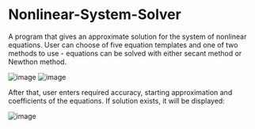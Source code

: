 # Nonlinear-System-Solver
A program that gives an approximate solution for the system of nonlinear equations. 
User can choose of five equation templates and one of two methods to use - equations can be solved with either secant method or Newthon method.


![image](https://github.com/guywhodiesfirst/Nonlinear-System-Solver/assets/144242408/4bf6e980-db39-4468-aa7e-dabba21207c6)
![image](https://github.com/guywhodiesfirst/Nonlinear-System-Solver/assets/144242408/4841fd5d-966b-417e-beb4-1354f80934fb)

After that, user enters required accuracy, starting approximation and coefficients of the equations. If solution exists, it will be displayed:

![image](https://github.com/guywhodiesfirst/Nonlinear-System-Solver/assets/144242408/892a7f95-0d34-4465-9b2b-7db22886ed4c)
